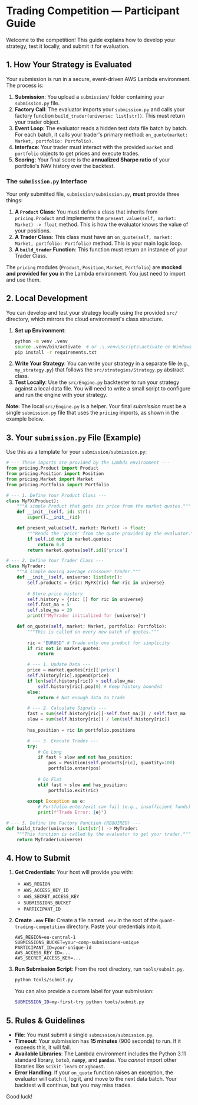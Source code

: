 # Trading Competition — Participant Guide

Welcome to the competition\! This guide explains how to develop your strategy, test it locally, and submit it for evaluation.

## 1\. How Your Strategy is Evaluated

Your submission is run in a secure, event-driven AWS Lambda environment. The process is:

1.  **Submission**: You upload a `submission/` folder containing your `submission.py` file.
2.  **Factory Call**: The evaluator imports your `submission.py` and calls your factory function `build_trader(universe: list[str])`. This must return your trader object.
3.  **Event Loop**: The evaluator reads a hidden test data file batch by batch. For each batch, it calls your trader's primary method: `on_quote(market: Market, portfolio: Portfolio)`.
4.  **Interface**: Your trader must interact with the provided `market` and `portfolio` objects to get prices and execute trades.
5.  **Scoring**: Your final score is the **annualized Sharpe ratio** of your portfolio's NAV history over the backtest.

### The `submission.py` Interface

Your *only* submitted file, `submission/submission.py`, **must** provide three things:

1.  **A `Product` Class**: You must define a class that inherits from `pricing.Product` and implements the `present_value(self, market: Market) -> float` method. This is how the evaluator knows the value of your positions.
2.  **A Trader Class**: This class must have an `on_quote(self, market: Market, portfolio: Portfolio)` method. This is your main logic loop.
3.  **A `build_trader` Function**: This function must return an instance of your Trader Class.

The `pricing` modules (`Product`, `Position`, `Market`, `Portfolio`) are **mocked and provided for you** in the Lambda environment. You just need to import and use them.

## 2\. Local Development

You can develop and test your strategy locally using the provided `src/` directory, which mirrors the cloud environment's class structure.

1.  **Set up Environment**:
    ```bash
    python -m venv .venv
    source .venv/bin/activate  # or .\.venv\Scripts\activate on Windows
    pip install -r requirements.txt
    ```
2.  **Write Your Strategy**: You can write your strategy in a separate file (e.g., `my_strategy.py`) that follows the `src/strategies/Strategy.py` abstract class.
3.  **Test Locally**: Use the `src/Engine.py` backtester to run your strategy against a local data file. You will need to write a small script to configure and run the engine with your strategy.

**Note:** The local `src/Engine.py` is a helper. Your final *submission* must be a single `submission.py` file that uses the `pricing` imports, as shown in the example below.

## 3\. Your `submission.py` File (Example)

Use this as a template for your `submission/submission.py`:

```python
# --- These imports are provided by the Lambda environment ---
from pricing.Product import Product
from pricing.Position import Position
from pricing.Market import Market
from pricing.Portfolio import Portfolio

# --- 1. Define Your Product Class ---
class MyFX(Product):
    """A simple Product that gets its price from the market quotes."""
    def __init__(self, id: str):
        super().__init__(id)

    def present_value(self, market: Market) -> float:
        """Reads the 'price' from the quote provided by the evaluator."""
        if self.id not in market.quotes:
            return 0.0
        return market.quotes[self.id]['price']

# --- 2. Define Your Trader Class ---
class MyTrader:
    """A simple moving average crossover trader."""
    def __init__(self, universe: list[str]):
        self.products = {ric: MyFX(ric) for ric in universe}
        
        # Store price history
        self.history = {ric: [] for ric in universe}
        self.fast_ma = 5
        self.slow_ma = 20
        print(f"MyTrader initialized for {universe}")

    def on_quote(self, market: Market, portfolio: Portfolio):
        """This is called on every new batch of quotes."""
        
        ric = "EURUSD" # Trade only one product for simplicity
        if ric not in market.quotes:
            return

        # --- 1. Update Data ---
        price = market.quotes[ric]['price']
        self.history[ric].append(price)
        if len(self.history[ric]) > self.slow_ma:
            self.history[ric].pop(0) # Keep history bounded
        else:
            return # Not enough data to trade

        # --- 2. Calculate Signals ---
        fast = sum(self.history[ric][-self.fast_ma:]) / self.fast_ma
        slow = sum(self.history[ric]) / len(self.history[ric])
        
        has_position = ric in portfolio.positions

        # --- 3. Execute Trades ---
        try:
            # Go Long
            if fast > slow and not has_position:
                pos = Position(self.products[ric], quantity=100)
                portfolio.enter(pos)
                
            # Go Flat
            elif fast < slow and has_position:
                portfolio.exit(ric)
                
        except Exception as e:
            # Portfolio.enter/exit can fail (e.g., insufficient funds)
            print(f"Trade Error: {e}")

# --- 3. Define the Factory Function (REQUIRED) ---
def build_trader(universe: list[str]) -> MyTrader:
    """This function is called by the evaluator to get your trader."""
    return MyTrader(universe)
```

## 4\. How to Submit

1.  **Get Credentials**: Your host will provide you with:

      * `AWS_REGION`
      * `AWS_ACCESS_KEY_ID`
      * `AWS_SECRET_ACCESS_KEY`
      * `SUBMISSIONS_BUCKET`
      * `PARTICIPANT_ID`

2.  **Create `.env` File**: Create a file named `.env` in the root of the `quant-trading-competition` directory. Paste your credentials into it.

    ```
    AWS_REGION=eu-central-1
    SUBMISSIONS_BUCKET=your-comp-submissions-unique
    PARTICIPANT_ID=your-unique-id
    AWS_ACCESS_KEY_ID=...
    AWS_SECRET_ACCESS_KEY=...
    ```

3.  **Run Submission Script**: From the root directory, run `tools/submit.py`.

    ```bash
    python tools/submit.py
    ```

    You can also provide a custom label for your submission:

    ```bash
    SUBMISSION_ID=my-first-try python tools/submit.py
    ```

## 5\. Rules & Guidelines

  * **File**: You must submit a single `submission/submission.py`.
  * **Timeout**: Your submission has **15 minutes** (900 seconds) to run. If it exceeds this, it will fail.
  * **Available Libraries**: The Lambda environment includes the Python 3.11 standard library, `boto3`, **`numpy`**, and **`pandas`**. You *cannot* import other libraries like `scikit-learn` or `xgboost`.
  * **Error Handling**: If your `on_quote` function raises an exception, the evaluator will catch it, log it, and move to the next data batch. Your backtest will continue, but you may miss trades.

Good luck\!